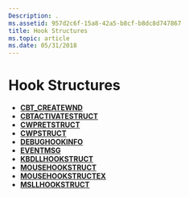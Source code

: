 ```yaml
---
Description: .
ms.assetid: 957d2c6f-15a8-42a5-b8cf-b8dc8d747867
title: Hook Structures
ms.topic: article
ms.date: 05/31/2018
---
```


# Hook Structures

-   [**CBT\_CREATEWND**](https://msdn.microsoft.com/en-us/library/ms644962(v=VS.85).aspx)
-   [**CBTACTIVATESTRUCT**](https://msdn.microsoft.com/en-us/library/ms644961(v=VS.85).aspx)
-   [**CWPRETSTRUCT**](https://msdn.microsoft.com/en-us/library/ms644963(v=VS.85).aspx)
-   [**CWPSTRUCT**](https://msdn.microsoft.com/en-us/library/ms644964(v=VS.85).aspx)
-   [**DEBUGHOOKINFO**](https://msdn.microsoft.com/en-us/library/ms644965(v=VS.85).aspx)
-   [**EVENTMSG**](https://msdn.microsoft.com/en-us/library/ms644966(v=VS.85).aspx)
-   [**KBDLLHOOKSTRUCT**](https://msdn.microsoft.com/en-us/library/ms644967(v=VS.85).aspx)
-   [**MOUSEHOOKSTRUCT**](https://msdn.microsoft.com/en-us/library/ms644968(v=VS.85).aspx)
-   [**MOUSEHOOKSTRUCTEX**](https://msdn.microsoft.com/en-us/library/ms644969(v=VS.85).aspx)
-   [**MSLLHOOKSTRUCT**](https://msdn.microsoft.com/en-us/library/ms644970(v=VS.85).aspx)

 

 



